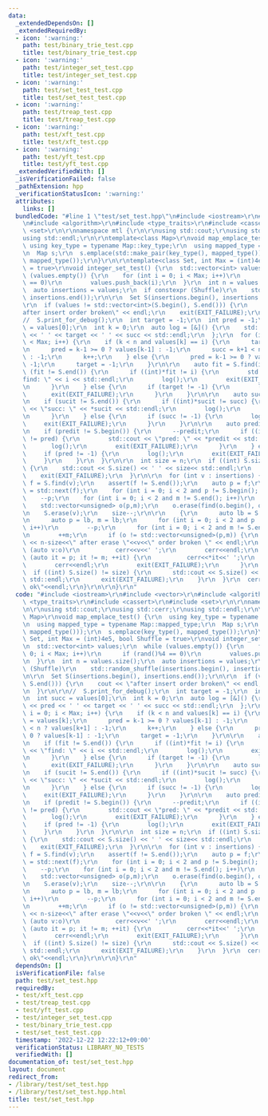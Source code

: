 ```yaml
---
data:
  _extendedDependsOn: []
  _extendedRequiredBy:
  - icon: ':warning:'
    path: test/binary_trie_test.cpp
    title: test/binary_trie_test.cpp
  - icon: ':warning:'
    path: test/integer_set_test.cpp
    title: test/integer_set_test.cpp
  - icon: ':warning:'
    path: test/set_test_test.cpp
    title: test/set_test_test.cpp
  - icon: ':warning:'
    path: test/treap_test.cpp
    title: test/treap_test.cpp
  - icon: ':warning:'
    path: test/xft_test.cpp
    title: test/xft_test.cpp
  - icon: ':warning:'
    path: test/yft_test.cpp
    title: test/yft_test.cpp
  _extendedVerifiedWith: []
  _isVerificationFailed: false
  _pathExtension: hpp
  _verificationStatusIcon: ':warning:'
  attributes:
    links: []
  bundledCode: "#line 1 \"test/set_test.hpp\"\n#include <iostream>\r\n#include <vector>\r\
    \n#include <algorithm>\r\n#include <type_traits>\r\n#include <cassert>\r\n#include\
    \ <set>\r\n\r\nnamespace mtl {\r\n\r\nusing std::cout;\r\nusing std::cerr;\r\n\
    using std::endl;\r\n\r\ntemplate<class Map>\r\nvoid map_emplace_test() {\r\n \
    \ using key_type = typename Map::key_type;\r\n  using mapped_type = typename Map::mapped_type;\r\
    \n  Map s;\r\n  s.emplace(std::make_pair(key_type(), mapped_type()));\r\n  s.emplace(key_type(),\
    \ mapped_type());\r\n}\r\n\r\ntemplate<class Set, int Max = (int)4e5, bool Shuffle\
    \ = true>\r\nvoid integer_set_test() {\r\n  std::vector<int> values;\r\n  while\
    \ (values.empty()) {\r\n    for (int i = 0; i < Max; i++)\r\n      if (rand()%4\
    \ == 0)\r\n        values.push_back(i);\r\n  }\r\n  int n = values.size();\r\n\
    \  auto insertions = values;\r\n  if constexpr (Shuffle)\r\n    std::random_shuffle(insertions.begin(),\
    \ insertions.end());\r\n\r\n  Set S(insertions.begin(), insertions.end());\r\n\
    \r\n  if (values != std::vector<int>(S.begin(), S.end())) {\r\n    cout << \"\
    after insert order broken\" << endl;\r\n    exit(EXIT_FAILURE);\r\n  }\r\n\r\n\
    //  S.print_for_debug();\r\n  int target = -1;\r\n  int pred = -1;\r\n  int succ\
    \ = values[0];\r\n  int k = 0;\r\n  auto log = [&]() {\r\n    std::cout << pred\
    \ << ' ' << target << ' ' << succ << std::endl;\r\n  };\r\n  for (int i = 0; i\
    \ < Max; i++) {\r\n    if (k < n and values[k] == i) {\r\n      target = values[k];\r\
    \n      pred = k-1 >= 0 ? values[k-1] : -1;\r\n      succ = k+1 < n ? values[k+1]\
    \ : -1;\r\n      k++;\r\n    } else {\r\n      pred = k-1 >= 0 ? values[k-1] :\
    \ -1;\r\n      target = -1;\r\n    }\r\n\r\n    auto fit = S.find(i);\r\n    if\
    \ (fit != S.end()) {\r\n      if ((int)*fit != i) {\r\n        std::cout << \"\
    find: \" << i << std::endl;\r\n        log();\r\n        exit(EXIT_FAILURE);\r\
    \n      }\r\n    } else {\r\n      if (target != -1) {\r\n        log();\r\n \
    \       exit(EXIT_FAILURE);\r\n      }\r\n    }\r\n\r\n    auto sucit = S.upper_bound(i);\r\
    \n    if (sucit != S.end()) {\r\n      if ((int)*sucit != succ) {\r\n        std::cout\
    \ << \"succ: \" << *sucit << std::endl;\r\n        log();\r\n        exit(EXIT_FAILURE);\r\
    \n      }\r\n    } else {\r\n      if (succ != -1) {\r\n        log();\r\n   \
    \     exit(EXIT_FAILURE);\r\n      }\r\n    }\r\n\r\n    auto predit = S.lower_bound(i);\r\
    \n    if (predit != S.begin()) {\r\n      --predit;\r\n      if ((int)*predit\
    \ != pred) {\r\n        std::cout << \"pred: \" << *predit << std::endl;\r\n \
    \       log();\r\n        exit(EXIT_FAILURE);\r\n      }\r\n    } else {\r\n \
    \     if (pred != -1) {\r\n        log();\r\n        exit(EXIT_FAILURE);\r\n \
    \     }\r\n    }\r\n  }\r\n\r\n  int size = n;\r\n  if ((int) S.size() != size)\
    \ {\r\n    std::cout << S.size() << ' ' << size<< std::endl;\r\n    log();\r\n\
    \    exit(EXIT_FAILURE);\r\n  }\r\n\r\n  for (int v : insertions) {\r\n    auto\
    \ f = S.find(v);\r\n    assert(f != S.end());\r\n    auto p = f;\r\n    auto m\
    \ = std::next(f);\r\n    for (int i = 0; i < 2 and p != S.begin(); i++)\r\n  \
    \    --p;\r\n    for (int i = 0; i < 2 and m != S.end(); i++)\r\n      ++m;\r\n\
    \    std::vector<unsigned> o(p,m);\r\n    o.erase(find(o.begin(), o.end(), v));\r\
    \n    S.erase(v);\r\n    size--;\r\n\r\n    {\r\n      auto lb = S.lower_bound(v);\r\
    \n      auto p = lb, m = lb;\r\n      for (int i = 0; i < 2 and p != S.begin();\
    \ i++)\r\n        --p;\r\n      for (int i = 0; i < 2 and m != S.end(); i++)\r\
    \n        ++m;\r\n      if (o != std::vector<unsigned>(p,m)) {\r\n        std::cout\
    \ << n-size<<\" after erase \"<<v<<\" order broken \" << endl;\r\n        for\
    \ (auto v:o)\r\n          cerr<<v<<' ';\r\n        cerr<<endl;\r\n        for\
    \ (auto it = p; it != m; ++it) {\r\n          cerr<<*it<<' ';\r\n        }\r\n\
    \        cerr<<endl;\r\n        exit(EXIT_FAILURE);\r\n      }\r\n    }\r\n  \
    \  if ((int) S.size() != size) {\r\n      std::cout << S.size() << ' ' << size<<\
    \ std::endl;\r\n      exit(EXIT_FAILURE);\r\n    }\r\n  }\r\n  cerr<<\"integer_set_test\
    \ ok\"<<endl;\r\n}\r\n\r\n}\r\n"
  code: "#include <iostream>\r\n#include <vector>\r\n#include <algorithm>\r\n#include\
    \ <type_traits>\r\n#include <cassert>\r\n#include <set>\r\n\r\nnamespace mtl {\r\
    \n\r\nusing std::cout;\r\nusing std::cerr;\r\nusing std::endl;\r\n\r\ntemplate<class\
    \ Map>\r\nvoid map_emplace_test() {\r\n  using key_type = typename Map::key_type;\r\
    \n  using mapped_type = typename Map::mapped_type;\r\n  Map s;\r\n  s.emplace(std::make_pair(key_type(),\
    \ mapped_type()));\r\n  s.emplace(key_type(), mapped_type());\r\n}\r\n\r\ntemplate<class\
    \ Set, int Max = (int)4e5, bool Shuffle = true>\r\nvoid integer_set_test() {\r\
    \n  std::vector<int> values;\r\n  while (values.empty()) {\r\n    for (int i =\
    \ 0; i < Max; i++)\r\n      if (rand()%4 == 0)\r\n        values.push_back(i);\r\
    \n  }\r\n  int n = values.size();\r\n  auto insertions = values;\r\n  if constexpr\
    \ (Shuffle)\r\n    std::random_shuffle(insertions.begin(), insertions.end());\r\
    \n\r\n  Set S(insertions.begin(), insertions.end());\r\n\r\n  if (values != std::vector<int>(S.begin(),\
    \ S.end())) {\r\n    cout << \"after insert order broken\" << endl;\r\n    exit(EXIT_FAILURE);\r\
    \n  }\r\n\r\n//  S.print_for_debug();\r\n  int target = -1;\r\n  int pred = -1;\r\
    \n  int succ = values[0];\r\n  int k = 0;\r\n  auto log = [&]() {\r\n    std::cout\
    \ << pred << ' ' << target << ' ' << succ << std::endl;\r\n  };\r\n  for (int\
    \ i = 0; i < Max; i++) {\r\n    if (k < n and values[k] == i) {\r\n      target\
    \ = values[k];\r\n      pred = k-1 >= 0 ? values[k-1] : -1;\r\n      succ = k+1\
    \ < n ? values[k+1] : -1;\r\n      k++;\r\n    } else {\r\n      pred = k-1 >=\
    \ 0 ? values[k-1] : -1;\r\n      target = -1;\r\n    }\r\n\r\n    auto fit = S.find(i);\r\
    \n    if (fit != S.end()) {\r\n      if ((int)*fit != i) {\r\n        std::cout\
    \ << \"find: \" << i << std::endl;\r\n        log();\r\n        exit(EXIT_FAILURE);\r\
    \n      }\r\n    } else {\r\n      if (target != -1) {\r\n        log();\r\n \
    \       exit(EXIT_FAILURE);\r\n      }\r\n    }\r\n\r\n    auto sucit = S.upper_bound(i);\r\
    \n    if (sucit != S.end()) {\r\n      if ((int)*sucit != succ) {\r\n        std::cout\
    \ << \"succ: \" << *sucit << std::endl;\r\n        log();\r\n        exit(EXIT_FAILURE);\r\
    \n      }\r\n    } else {\r\n      if (succ != -1) {\r\n        log();\r\n   \
    \     exit(EXIT_FAILURE);\r\n      }\r\n    }\r\n\r\n    auto predit = S.lower_bound(i);\r\
    \n    if (predit != S.begin()) {\r\n      --predit;\r\n      if ((int)*predit\
    \ != pred) {\r\n        std::cout << \"pred: \" << *predit << std::endl;\r\n \
    \       log();\r\n        exit(EXIT_FAILURE);\r\n      }\r\n    } else {\r\n \
    \     if (pred != -1) {\r\n        log();\r\n        exit(EXIT_FAILURE);\r\n \
    \     }\r\n    }\r\n  }\r\n\r\n  int size = n;\r\n  if ((int) S.size() != size)\
    \ {\r\n    std::cout << S.size() << ' ' << size<< std::endl;\r\n    log();\r\n\
    \    exit(EXIT_FAILURE);\r\n  }\r\n\r\n  for (int v : insertions) {\r\n    auto\
    \ f = S.find(v);\r\n    assert(f != S.end());\r\n    auto p = f;\r\n    auto m\
    \ = std::next(f);\r\n    for (int i = 0; i < 2 and p != S.begin(); i++)\r\n  \
    \    --p;\r\n    for (int i = 0; i < 2 and m != S.end(); i++)\r\n      ++m;\r\n\
    \    std::vector<unsigned> o(p,m);\r\n    o.erase(find(o.begin(), o.end(), v));\r\
    \n    S.erase(v);\r\n    size--;\r\n\r\n    {\r\n      auto lb = S.lower_bound(v);\r\
    \n      auto p = lb, m = lb;\r\n      for (int i = 0; i < 2 and p != S.begin();\
    \ i++)\r\n        --p;\r\n      for (int i = 0; i < 2 and m != S.end(); i++)\r\
    \n        ++m;\r\n      if (o != std::vector<unsigned>(p,m)) {\r\n        std::cout\
    \ << n-size<<\" after erase \"<<v<<\" order broken \" << endl;\r\n        for\
    \ (auto v:o)\r\n          cerr<<v<<' ';\r\n        cerr<<endl;\r\n        for\
    \ (auto it = p; it != m; ++it) {\r\n          cerr<<*it<<' ';\r\n        }\r\n\
    \        cerr<<endl;\r\n        exit(EXIT_FAILURE);\r\n      }\r\n    }\r\n  \
    \  if ((int) S.size() != size) {\r\n      std::cout << S.size() << ' ' << size<<\
    \ std::endl;\r\n      exit(EXIT_FAILURE);\r\n    }\r\n  }\r\n  cerr<<\"integer_set_test\
    \ ok\"<<endl;\r\n}\r\n\r\n}\r\n"
  dependsOn: []
  isVerificationFile: false
  path: test/set_test.hpp
  requiredBy:
  - test/xft_test.cpp
  - test/treap_test.cpp
  - test/yft_test.cpp
  - test/integer_set_test.cpp
  - test/binary_trie_test.cpp
  - test/set_test_test.cpp
  timestamp: '2022-12-22 12:22:12+09:00'
  verificationStatus: LIBRARY_NO_TESTS
  verifiedWith: []
documentation_of: test/set_test.hpp
layout: document
redirect_from:
- /library/test/set_test.hpp
- /library/test/set_test.hpp.html
title: test/set_test.hpp
---
```

